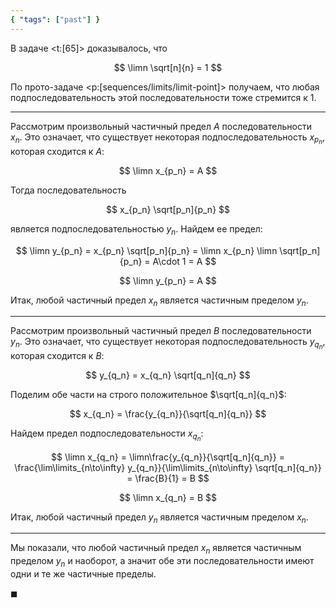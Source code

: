 ```yaml
---
{ "tags": ["past"] }
---
```


В задаче <t:[65]> доказывалось, что

$$ \limn \sqrt[n]{n} = 1 $$

По прото-задаче <p:[sequences/limits/limit-point]> получаем, что любая подпоследовательность этой последовательности тоже стремится к $1$.

---

Рассмотрим произвольный частичный предел $A$ последовательности $x_n$. Это означает, что существует некоторая подпоследовательность $x_{p_n}$, которая сходится к $A$:

$$ \limn x_{p_n} = A $$

Тогда последовательность

$$ x_{p_n} \sqrt[p_n]{p_n} $$

является подпоследовательностью $y_n$. Найдем ее предел:

$$ \limn y_{p_n} = x_{p_n} \sqrt[p_n]{p_n} = \limn x_{p_n} \limn \sqrt[p_n]{p_n} = A\cdot 1 = A $$

$$ \limn y_{p_n} = A $$

Итак, любой частичный предел $x_n$ является частичным пределом $y_n$.

---

Рассмотрим произвольный частичный предел $B$ последовательности $y_n$. Это означает, что существует некоторая подпоследовательность $y_{q_n}$, которая сходится к $B$:

$$ y_{q_n} = x_{q_n} \sqrt[q_n]{q_n} $$

Поделим обе части на строго положительное $\sqrt[q_n]{q_n}$:

$$ x_{q_n} = \frac{y_{q_n}}{\sqrt[q_n]{q_n}} $$

Найдем предел подпоследовательности $x_{q_n}$:

$$ \limn x_{q_n} = \limn\frac{y_{q_n}}{\sqrt[q_n]{q_n}} = \frac{\lim\limits_{n\to\infty} y_{q_n}}{\lim\limits_{n\to\infty} \sqrt[q_n]{q_n}} = \frac{B}{1} = B $$

$$ \limn x_{q_n} = B $$

Итак, любой частичный предел $y_n$ является частичным пределом $x_n$.

---

Мы показали, что любой частичный предел $x_n$ является частичным пределом $y_n$ и наоборот, а значит обе эти последовательности имеют одни и те же частичные пределы.

$\blacksquare$